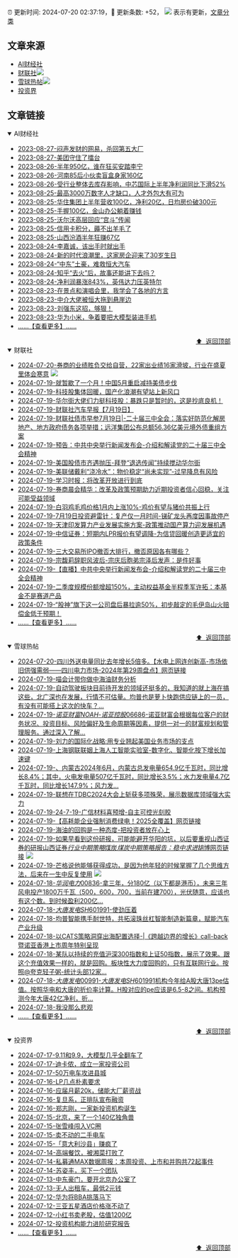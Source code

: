 ##

:alarm_clock: 更新时间: 2024-07-20 02:37:19，:rocket: 更新条数: +52， ![](/assets/dot.png) 表示有更新，[文章分类](/TAGS.md)

## 文章来源

- [AI财经社](#ai财经社)  
- [财联社](#财联社)![](/assets/dot.png)   
- [雪球热帖](#雪球热帖)![](/assets/dot.png)   
- [投资界](#投资界)  

## 文章链接

<details open>
<summary id="ai财经社">
 AI财经社
</summary>


- [2023-08-27-闷声发财的网易，杀回第五大厂](https://www.aicaijing.com.cn/article/18610)  
- [2023-08-27-美团守住了擂台](https://www.aicaijing.com.cn/article/18611)  
- [2023-08-26-半年950亿，谁在狂买安踏李宁](https://www.aicaijing.com.cn/article/18607)  
- [2023-08-26-河南85后小伙卖盲盒身家160亿](https://www.aicaijing.com.cn/article/18608)  
- [2023-08-26-受行业整体去库存影响，中芯国际上半年净利润同比下滑52%](https://www.aicaijing.com.cn/article/18609)  
- [2023-08-25-最高3000万数字人才缺口，人才外包大有可为](https://www.aicaijing.com.cn/article/18601)  
- [2023-08-25-华住集团上半年营收100亿，净利20亿，日均房价破300元](https://www.aicaijing.com.cn/article/18602)  
- [2023-08-25-手握100亿，金山办公躺着赚钱](https://www.aicaijing.com.cn/article/18603)  
- [2023-08-25-沃尔沃高层回应“宫斗”传闻](https://www.aicaijing.com.cn/article/18604)  
- [2023-08-25-信用卡积分，薅不出羊毛了](https://www.aicaijing.com.cn/article/18605)  
- [2023-08-25-山西汾酒半年狂赚67亿](https://www.aicaijing.com.cn/article/18606)  
- [2023-08-24-李嘉诚，该出手时就出手](https://www.aicaijing.com.cn/article/18596)  
- [2023-08-24-新的时代浪潮里，这家房企迎来了30岁生日](https://www.aicaijing.com.cn/article/18597)  
- [2023-08-24-“中东”土豪，难救恒大汽车](https://www.aicaijing.com.cn/article/18598)  
- [2023-08-24-知乎“去火”后，故事还能讲下去吗？](https://www.aicaijing.com.cn/article/18599)  
- [2023-08-24-净利润暴涨843%，英伟达力压英特尔](https://www.aicaijing.com.cn/article/18600)  
- [2023-08-23-在景点和演唱会里，我学会了各地的方言](https://www.aicaijing.com.cn/article/18591)  
- [2023-08-23-中介大佬被恒大拖到悬崖边](https://www.aicaijing.com.cn/article/18592)  
- [2023-08-23-刘强东这招，够狠！](https://www.aicaijing.com.cn/article/18593)  
- [2023-08-23-华为小米，争着要把大模型装进手机](https://www.aicaijing.com.cn/article/18594)  
- [......【查看更多】......](/details/AI财经社.md)

<div align="right"><a href="#文章来源">⬆ &nbsp;返回顶部</a></div>
</details>

<details open>
<summary id="财联社">
 财联社
</summary>


- [2024-07-20-券商的业绩胜负交给自营，22家出业绩16家滑坡，行业在盛夏里体会寒意](https://www.cls.cn/detail/1739377) ![](/assets/new.png)  
- [2024-07-19-就暂歇了一个月！中国5月重启减持美债步伐](https://www.cls.cn/detail/1738359)  
- [2024-07-19-科技股集体回暖，国产化浪潮有望站上新风口](https://www.cls.cn/detail/1738266)  
- [2024-07-19-华尔街大佬们力挺科技股：暴跌只是暂时的，这是抄底良机！](https://www.cls.cn/detail/1738226)  
- [2024-07-19-财联社汽车早报【7月19日】](https://www.cls.cn/detail/1738238)  
- [2024-07-19-财联社债市早参7月19日|-二十届三中全会：落实好防范化解房地产、地方政府债务各项举措；远洋集团公布总额56.36亿美元境外债重组方案](https://www.cls.cn/detail/1738220)  
- [2024-07-19-预告：中共中央举行新闻发布会-介绍和解读党的二十届三中全会精神](https://www.cls.cn/detail/1738274)  
- [2024-07-19-美国股债市齐遇抛压-拜登“退选传闻”持续搅动华尔街](https://www.cls.cn/detail/1738250)  
- [2024-07-19-美联储戴利“浇冷水”：物价稳定“尚未实现”-过早降息有风险](https://www.cls.cn/detail/1738235)  
- [2024-07-19-学习时报：将改革开放进行到底](https://www.cls.cn/detail/1738189)  
- [2024-07-19-券商晨会精华：改革及政策预期助力近期投资者信心回稳，关注可能受益领域](https://www.cls.cn/detail/1738203)  
- [2024-07-19-白羽鸡毛鸡价格1月内上涨10%-鸡价有望与猪价共振上行](https://www.cls.cn/detail/1738172)  
- [2024-07-19-7月19日投资避雷针：复产仅一月时间-锑矿龙头再度因事故停产](https://www.cls.cn/detail/1738204)  
- [2024-07-19-天津印发算力产业发展实施方案-政策推动国产算力迎发展机遇](https://www.cls.cn/detail/1738180)  
- [2024-07-19-中信证券：短期内LPR报价有望调降-为信贷回暖创造更适宜的政策条件](https://www.cls.cn/detail/1738211)  
- [2024-07-19-三大交易所IPO撤否大排行，撤否原因各有哪些？](https://www.cls.cn/detail/1738324)  
- [2024-07-19-宗馥莉辞职风波后-宗庆后胞弟宗泽后发声：是件好事](https://www.cls.cn/detail/1738352)  
- [2024-07-19-【直播】中共中央举行新闻发布会-介绍和解读党的二十届三中全会精神](https://www.cls.cn/detail/1738259)  
- [2024-07-19-二季度规模份额增超150%，主动权益基金半程季军许拓：本基金不是赛道产品](https://www.cls.cn/detail/1738296)  
- [2024-07-19-“股神”旗下这一公司盘后暴拉逾50%，初步敲定的毛伊岛山火赔偿金低于预期！](https://www.cls.cn/detail/1738392)  
- [......【查看更多】......](/details/财联社.md)

<div align="right"><a href="#文章来源">⬆ &nbsp;返回顶部</a></div>
</details>

<details open>
<summary id="雪球热帖">
 雪球热帖
</summary>


- [2024-07-20-四川外送电量同比去年增长5倍多。【水电上网连创新高-市场依旧供强需弱——四川电力市场-2024年第29周盘点】网页链接](https://xueqiu.com/2241249492/298180824)  
- [2024-07-19-喵会计带你做中海油财务分析](https://xueqiu.com/1490292536/298121731)  
- [2024-07-19-自动驾驶板块目前待开发的领域还挺多的，我知道的就上海在搞这些，北广深也在发展，行情不可估量。均普也是萝卜快跑供应链上的一员，有没有可能搭上这次的快车？...](https://xueqiu.com/7207279964/298080792)  
- [2024-07-19-$诺亚财富NOAH$-$诺亚控股06686$-诺亚财富会根据每位客户的财务状况、投资目标、风险偏好及生命周期等因素，提供一对一的财富规划和管理服务。通过深入了解...](https://xueqiu.com/5404882558/298063520)  
- [2024-07-19-刘力的国际化战略:用专业翘起美国业务市场的支点](https://xueqiu.com/9245216246/298098894)  
- [2024-07-19-上海钢联联姻上海人工智能实验室-数字化、智能化按下增长加速键](https://xueqiu.com/9890036290/298092816)  
- [2024-07-19-、内蒙古2024年6月，内蒙古总发电量654.9亿千瓦时，同比增长8.4%；其中，火电发电量507亿千瓦时，同比增长3.5%；水力发电量4.7亿千瓦时，同比增长147.9%；风力发...](https://xueqiu.com/2241249492/298043648)  
- [2024-07-19-联想在TDBC2024大会上斩获多项殊荣，展示数据库领域强大实力](https://xueqiu.com/6536409151/298066863)  
- [2024-07-19-24-7-19-广信材料喜预增-自主可控光刻胶](https://xueqiu.com/8772786299/298118077)  
- [2024-07-19-【高耗能企业强制消费绿电！2025全覆盖】网页链接](https://xueqiu.com/2241249492/298160045)  
- [2024-07-19-海油的回购是一种态度-把投资者放在心上](https://xueqiu.com/8893943149/298151873)  
- [2024-07-19-如果早看到这份研报，可能能避开华阳的坑，以后要重视山西证券的研报山西证券*行业中期策略*煤炭*煤炭中期策略报告：稳中求进*胡博网页链接](https://xueqiu.com/9618213450/298132922) ![](/assets/new.png)  
- [2024-07-19-芒格说他能够获得成功，是因为他年轻的时候掌握了几个思维方法，后来在一生中反复使用](https://xueqiu.com/2524803655/298178542) ![](/assets/new.png)  
- [2024-07-18-$华润电力00836$-拿三年，分180亿（以下都是港币），未来三年风电投产1800万千瓦（500，600，700，当前在建700），光伏随意，应该也有这个数。到时候盈利200亿...](https://xueqiu.com/4111857140/298023348)  
- [2024-07-18-$大唐发电SH601991$-使劲压着](https://xueqiu.com/2241249492/297961046)  
- [2024-07-18-均普智能携手耐世特，共拓滚珠丝杠智能制造新篇章，赋能汽车产业升级](https://xueqiu.com/8933235294/297909537)  
- [2024-07-18-以CATS策略洞穿出海配置选择-|《跨越边界的增长》call-back暨诺亚香港上市周年特别呈现](https://xueqiu.com/7181466430/297952553)  
- [2024-07-18-某队以持续的充值沪深300指数和上证50指数，展示了效果。跟这个充值效果一样的，就是回购。板块性大力度回购的，只有互联网行业。按照@夸克轻子粥-统计头部12家...](https://xueqiu.com/4111857140/297950043)  
- [2024-07-18-$大唐发电00991$-$大唐发电SH601991$机构今年给A股大唐13pe估值。按照华电和大唐的折价率计算。H股对应的pe应该是6.5-8之间。机构预测今年大唐42亿净利，折...](https://xueqiu.com/5843247435/297991266)  
- [2024-07-18-我没那么悲观](https://xueqiu.com/9742512811/297942054)  
- [......【查看更多】......](/details/雪球热帖.md)

<div align="right"><a href="#文章来源">⬆ &nbsp;返回顶部</a></div>
</details>

<details open>
<summary id="投资界">
 投资界
</summary>


- [2024-07-17-9.11和9.9，大模型几乎全翻车了](https://posts.careerengine.us/p/6697778c44726b29bffa3a09)  
- [2024-07-17-迪卡侬，成立一家投资公司](https://posts.careerengine.us/p/6697778c44726b29bffa3a01)  
- [2024-07-17-50万电车攻进县城](https://posts.careerengine.us/p/6697779c831e1d29eea44253)  
- [2024-07-16-LP几点朴素要求](https://posts.careerengine.us/p/669636a8720ed522248054dc)  
- [2024-07-16-应届月薪20k，储能大厂薪资战](https://posts.careerengine.us/p/669636a8720ed522248054d4)  
- [2024-07-16-复旦系，正排队宣布融资](https://posts.careerengine.us/p/66963699cb38e136a496986c)  
- [2024-07-16-郑志刚，一家新投资机构诞生](https://posts.careerengine.us/p/66963699cb38e136a4969874)  
- [2024-07-15-北京，来了一个140亿独角兽](https://posts.careerengine.us/p/6694db59a0c3ac562b61f9af)  
- [2024-07-15-张雪峰闯入VC圈](https://posts.careerengine.us/p/6694db59a0c3ac562b61f9b7)  
- [2024-07-15-卖不动的二手电车](https://posts.careerengine.us/p/6694db6836b2f1565d9b541a)  
- [2024-07-15-「意大利沙县」赚疯了](https://posts.careerengine.us/p/6694db6836b2f1565d9b5422)  
- [2024-07-14-高端餐饮，被湘菜打败了](https://posts.careerengine.us/p/6693862333c6e710d0bf9dc4)  
- [2024-07-14-私募通MAX数据周报：本周投资、上市和并购共72起事件](https://posts.careerengine.us/p/6693862333c6e710d0bf9dcc)  
- [2024-07-14-苏姿丰，买下一个团队](https://posts.careerengine.us/p/6693861481427510b2b9c123)  
- [2024-07-13-中东豪门，要开北京办公室了](https://posts.careerengine.us/p/66922794a876f80d113b51fe)  
- [2024-07-13-无人出租车，最低2元钱](https://posts.careerengine.us/p/669227b82202ae0dfac5d713)  
- [2024-07-12-华为将BBA挑落马下](https://posts.careerengine.us/p/6690a6c68082df14ead7eaac)  
- [2024-07-12-三亚五星酒店价格涨不动了](https://posts.careerengine.us/p/6690a6c68082df14ead7eaa4)  
- [2024-07-12-小红书卖老股，估值1200亿](https://posts.careerengine.us/p/6690a6b756b00014bcc00e8f)  
- [2024-07-12-投资机构能力进阶研究报告](https://posts.careerengine.us/p/6690a6b756b00014bcc00e87)  
- [......【查看更多】......](/details/投资界.md)

<div align="right"><a href="#文章来源">⬆ &nbsp;返回顶部</a></div>
</details>
